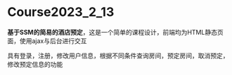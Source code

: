# Course2023_2_13

**基于SSM的简易的酒店预定**，这是一个简单的课程设计，前端均为HTML静态页面，使用ajax与后台进行交互

具有登录，注册，修改用户信息，根据不同条件查询房间，预定房间，取消预定，修改预定信息的功能
